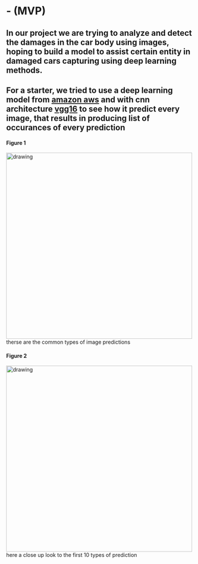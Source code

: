 # - (MVP)
## In our project we are trying to analyze and detect the damages in the car body using images, hoping to build a model to assist certain entity in damaged cars capturing using deep learning methods.

## For a starter, we tried to use a deep learning model from [amazon aws](https://s3.amazonaws.com/deep-learning-models/image-models/imagenet_class_index.json) and with cnn architecture [vgg16](https://neurohive.io/en/popular-networks/vgg16/) to see how it predict every image, that results in producing list of occurances of every prediction

#### Figure 1
<img src="https://user-images.githubusercontent.com/93079224/148692835-66a9f2e2-ba8c-4c08-8a1a-f4493da67553.jpg" alt="drawing" width="500"/>
therse are the common types of image predictions

#### Figure 2
<img src="https://user-images.githubusercontent.com/93079224/148692846-736566df-fd03-4312-a9af-4585acf3a065.jpg" alt="drawing" width="500"/>
here a close up look to the first 10 types of prediction
